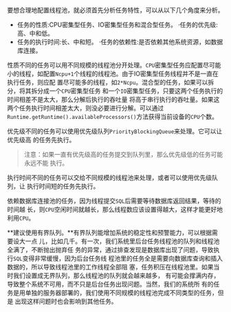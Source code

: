 要想合理地配置线程池，就必须首先分析任务特性，可以从以下几个角度来分析。

- 任务的性质:CPU密集型任务、IO密集型任务和混合型任务。 ·任务的优先级:高、中和低。
- 任务的执行时间:长、中和短。 ·任务的依赖性:是否依赖其他系统资源，如数据库连接。

​		性质不同的任务可以用不同规模的线程池分开处理。`CPU`密集型任务应配置尽可能小的线程，如配置`Ncpu+1`个线程的线程池。由于IO密集型任务线程并不是一直在执行任务，则应配 置尽可能多的线程，如`2*Ncpu`。混合型的任务，如果可以拆分，将其拆分成一个`CPU`密集型任务 和一个`IO`密集型任务，只要这两个任务执行的时间相差不是太大，那么分解后执行的吞吐量 将高于串行执行的吞吐量。如果这两个任务执行时间相差太大，则没必要进行分解。可以通过 `Runtime.getRuntime().availableProcessors()`方法获得当前设备的`CPU`个数。

​		优先级不同的任务可以使用优先级队列`PriorityBlockingQueue`来处理。它可以让优先级高 的任务先执行。

> 注意：如果一直有优先级高的任务提交到队列里，那么优先级低的任务可能永远不能 执行。

​		执行时间不同的任务可以交给不同规模的线程池来处理，或者可以使用优先级队列，让 执行时间短的任务先执行。

​		依赖数据库连接池的任务，因为线程提交`SQL`后需要等待数据库返回结果，等待的时间越 长，则`CPU`空闲时间就越长，那么线程数应该设置得越大，这样才能更好地利用`CPU`。

​		**建议使用有界队列。**有界队列能增加系统的稳定性和预警能力，可以根据需要设大一点 儿，比如几千。有一次，我们系统里后台任务线程池的队列和线程池全满了，不断抛出抛弃任 务的异常，通过排查发现是数据库出现了问题，导致执行`SQL`变得非常缓慢，因为后台任务线 程池里的任务全是需要向数据库查询和插入数据的，所以导致线程池里的工作线程全部阻 塞，任务积压在线程池里。如果当时我们设置成无界队列，那么线程池的队列就会越来越多， 有可能会撑满内存，导致整个系统不可用，而不只是后台任务出现问题。当然，我们的系统所 有的任务是用单独的服务器部署的，我们使用不同规模的线程池完成不同类型的任务，但是 出现这样问题时也会影响到其他任务。